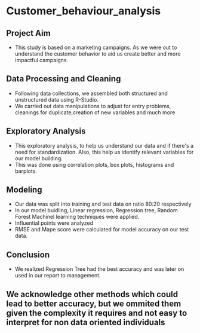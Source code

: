 # Customer_behaviour_analysis

## Project Aim
* This study is based on a marketing campaigns. As we were out to understand the customer behavior to aid us 
create better and more impactful campaigns.

## Data Processing and Cleaning
* Following data collections, we assembled both structured and unstructured data using R-Studio. 
* We carried out data manipulations to adjust for entry problems, cleanings for duplicate,creation of new variables and much more

## Exploratory Analysis
* This exploratory analysis, to help us understand our data and if there's a need for standardization. Also, this help us identify relevant variables for our model building.
* This was done using correlation plots, box plots, histograms and barplots.

## Modeling
* Our data was split into training and test data on ratio 80:20 respectively
* In our model buidling, Linear regression, Regression tree, Random Forest Machinel learning techniques were applied.
* Influential points were analyzed
* RMSE and Mape score were calculated for model accuracy on our test data.

## Conclusion
* We realized Regression Tree had the best accuracy and was later on used in our report to management.

## We acknowledge other methods which could lead to better accuracy, but we ommited them given the complexity it requires and not easy to interpret for non data oriented individuals

